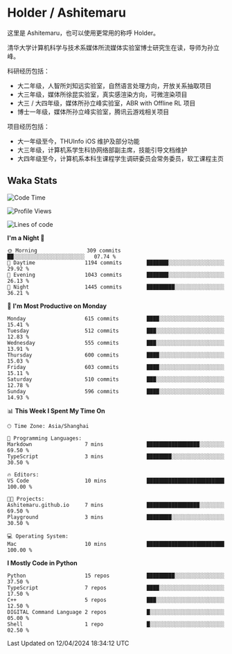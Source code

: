 # Holder / Ashitemaru

这里是 Ashitemaru，也可以使用更常用的称呼 Holder。

清华大学计算机科学与技术系媒体所流媒体实验室博士研究生在读，导师为孙立峰。

科研经历包括：

- 大二年级，人智所刘知远实验室，自然语言处理方向，开放关系抽取项目
- 大三年级，媒体所徐昆实验室，真实感渲染方向，可微渲染项目
- 大三 / 大四年级，媒体所孙立峰实验室，ABR with Offline RL 项目
- 博士一年级，媒体所孙立峰实验室，腾讯云游戏相关项目

项目经历包括：

- 大一年级至今，THUInfo iOS 维护及部分功能
- 大三年级，计算机系学生科协网络部副主席，技能引导文档维护
- 大四年级至今，计算机系本科生课程学生调研委员会常务委员，软工课程主页

## Waka Stats

<!--START_SECTION:waka-->
![Code Time](http://img.shields.io/badge/Code%20Time-1%2C040%20hrs%2011%20mins-blue)

![Profile Views](http://img.shields.io/badge/Profile%20Views-5-blue)

![Lines of code](https://img.shields.io/badge/From%20Hello%20World%20I%27ve%20Written-3.0%20million%20lines%20of%20code-blue)

**I'm a Night 🦉** 

```text
🌞 Morning                309 commits         ██░░░░░░░░░░░░░░░░░░░░░░░   07.74 % 
🌆 Daytime                1194 commits        ███████░░░░░░░░░░░░░░░░░░   29.92 % 
🌃 Evening                1043 commits        ███████░░░░░░░░░░░░░░░░░░   26.13 % 
🌙 Night                  1445 commits        █████████░░░░░░░░░░░░░░░░   36.21 % 
```
📅 **I'm Most Productive on Monday** 

```text
Monday                   615 commits         ████░░░░░░░░░░░░░░░░░░░░░   15.41 % 
Tuesday                  512 commits         ███░░░░░░░░░░░░░░░░░░░░░░   12.83 % 
Wednesday                555 commits         ███░░░░░░░░░░░░░░░░░░░░░░   13.91 % 
Thursday                 600 commits         ████░░░░░░░░░░░░░░░░░░░░░   15.03 % 
Friday                   603 commits         ████░░░░░░░░░░░░░░░░░░░░░   15.11 % 
Saturday                 510 commits         ███░░░░░░░░░░░░░░░░░░░░░░   12.78 % 
Sunday                   596 commits         ████░░░░░░░░░░░░░░░░░░░░░   14.93 % 
```


📊 **This Week I Spent My Time On** 

```text
🕑︎ Time Zone: Asia/Shanghai

💬 Programming Languages: 
Markdown                 7 mins              █████████████████░░░░░░░░   69.50 % 
TypeScript               3 mins              ████████░░░░░░░░░░░░░░░░░   30.50 % 

🔥 Editors: 
VS Code                  10 mins             █████████████████████████   100.00 % 

🐱‍💻 Projects: 
Ashitemaru.github.io     7 mins              █████████████████░░░░░░░░   69.50 % 
Playground               3 mins              ████████░░░░░░░░░░░░░░░░░   30.50 % 

💻 Operating System: 
Mac                      10 mins             █████████████████████████   100.00 % 
```

**I Mostly Code in Python** 

```text
Python                   15 repos            █████████░░░░░░░░░░░░░░░░   37.50 % 
TypeScript               7 repos             ████░░░░░░░░░░░░░░░░░░░░░   17.50 % 
C++                      5 repos             ███░░░░░░░░░░░░░░░░░░░░░░   12.50 % 
DIGITAL Command Language 2 repos             █░░░░░░░░░░░░░░░░░░░░░░░░   05.00 % 
Shell                    1 repo              █░░░░░░░░░░░░░░░░░░░░░░░░   02.50 % 
```




 Last Updated on 12/04/2024 18:34:12 UTC
<!--END_SECTION:waka-->

<!--
**Ashitemaru/Ashitemaru** is a ✨ _special_ ✨ repository because its `README.md` (this file) appears on your GitHub profile.

Here are some ideas to get you started:

- 🔭 I’m currently working on ...
- 🌱 I’m currently learning ...
- 👯 I’m looking to collaborate on ...
- 🤔 I’m looking for help with ...
- 💬 Ask me about ...
- 📫 How to reach me: ...
- 😄 Pronouns: ...
- ⚡ Fun fact: ...
-->

